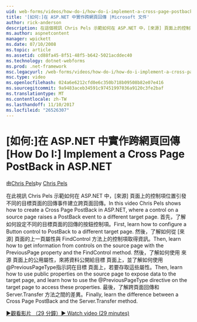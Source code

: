 ```yaml
---
uid: web-forms/videos/how-do-i/how-do-i-implement-a-cross-page-postback-in-aspnet
title: '[如何:]在 ASP.NET 中實作跨網頁回傳 |Microsoft 文件'
author: rick-anderson
description: 在這個視訊 Chris Pels 示範如何在 ASP.NET 中，[來源] 頁面上的控制項位置引發回傳事件至不同的目標建立跨頁面回傳...
ms.author: aspnetcontent
manager: wpickett
ms.date: 07/10/2008
ms.topic: article
ms.assetid: cd88fa45-8f51-48f5-b642-5021acddec40
ms.technology: dotnet-webforms
ms.prod: .net-framework
msc.legacyurl: /web-forms/videos/how-do-i/how-do-i-implement-a-cross-page-postback-in-aspnet
msc.type: video
ms.openlocfilehash: 024a6e6212cfd0e6c350b718b09508b82e07e416
ms.sourcegitcommit: 9a9483aceb34591c97451997036a9120c3fe2baf
ms.translationtype: MT
ms.contentlocale: zh-TW
ms.lasthandoff: 11/10/2017
ms.locfileid: "26526307"
---
```

<a name="how-do-i-implement-a-cross-page-postback-in-aspnet"></a><span data-ttu-id="8b461-103">[如何:]在 ASP.NET 中實作跨網頁回傳</span><span class="sxs-lookup"><span data-stu-id="8b461-103">[How Do I:] Implement a Cross Page PostBack in ASP.NET</span></span>
====================
<span data-ttu-id="8b461-104">由[Chris Pels](https://twitter.com/chrispels)</span><span class="sxs-lookup"><span data-stu-id="8b461-104">by [Chris Pels](https://twitter.com/chrispels)</span></span>

<span data-ttu-id="8b461-105">在此視訊 Chris Pels 示範如何在 ASP.NET 中，[來源] 頁面上的控制項位置引發不同的目標頁面的回傳事件建立跨頁面回傳。</span><span class="sxs-lookup"><span data-stu-id="8b461-105">In this video Chris Pels shows how to create a Cross Page PostBack in ASP.NET, where a control on a source page raises a PostBack event to a different target page.</span></span> <span data-ttu-id="8b461-106">首先，了解如何設定不同的目標頁面的回傳的按鈕控制項。</span><span class="sxs-lookup"><span data-stu-id="8b461-106">First, learn how to configure a Button control to PostBack to a different target page.</span></span> <span data-ttu-id="8b461-107">然後，了解如何從 [來源] 頁面的上一頁屬性與 FindControl 方法上的控制項取得資訊。</span><span class="sxs-lookup"><span data-stu-id="8b461-107">Then, learn how to get information from controls on the source page with the PreviousPage property and the FindControl method.</span></span> <span data-ttu-id="8b461-108">然後，了解如何使用 來源 頁面上的公用屬性，來將資料公開給目標 頁面上，並了解如何使用@PreviousPageType指示詞在目標 頁面上，若要存取這些屬性。</span><span class="sxs-lookup"><span data-stu-id="8b461-108">Then, learn how to use public properties on the source page to expose data to the target page, and learn how to use the @PreviousPageType directive on the target page to access these properties.</span></span> <span data-ttu-id="8b461-109">最後，了解跨頁面回傳和 Server.Transfer 方法之間的差異。</span><span class="sxs-lookup"><span data-stu-id="8b461-109">Finally, learn the difference between a Cross Page PostBack and the Server.Transfer method.</span></span>

[<span data-ttu-id="8b461-110">&#9654;觀看影片 （29 分鐘）</span><span class="sxs-lookup"><span data-stu-id="8b461-110">&#9654; Watch video (29 minutes)</span></span>](https://channel9.msdn.com/Blogs/ASP-NET-Site-Videos/how-do-i-implement-a-cross-page-postback-in-aspnet)
